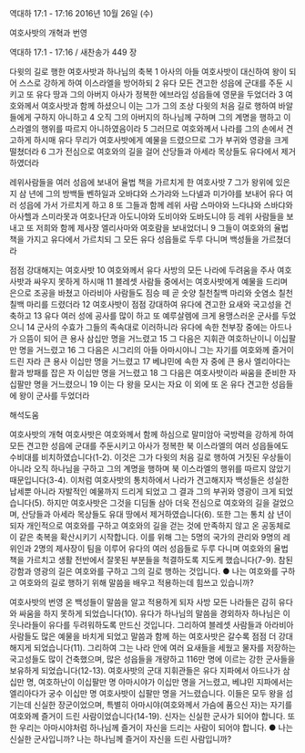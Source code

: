 역대하 17:1 - 17:16 
2016년 10월 26일 (수)

여호사밧의 개혁과 번영



역대하 17:1 - 17:16 / 새찬송가 449 장


다윗의 길로 행한 여호사밧과 하나님의 축복
1 아사의 아들 여호사밧이 대신하여 왕이 되어 스스로 강하게 하여 이스라엘을 방어하되 2 유다 모든 견고한 성읍에 군대를 주둔 시키고 또 유다 땅과 그의 아버지 아사가 정복한 에브라임 성읍들에 영문을 두었더라 3 여호와께서 여호사밧과 함께 하셨으니 이는 그가 그의 조상 다윗의 처음 길로 행하여 바알들에게 구하지 아니하고 4 오직 그의 아버지의 하나님께 구하며 그의 계명을 행하고 이스라엘의 행위를 따르지 아니하였음이라 5 그러므로 여호와께서 나라를 그의 손에서 견고하게 하시매 유다 무리가 여호사밧에게 예물을 드렸으므로 그가 부귀와 영광을 크게 떨쳤더라 6 그가 전심으로 여호와의 길을 걸어 산당들과 아세라 목상들도 유다에서 제거하였더라

레위사람들을 여러 성읍에 보내어 율법 책을 가르치게 한 여호사밧
7 그가 왕위에 있은 지 삼 년에 그의 방백들 벤하일과 오바댜와 스가랴와 느다넬과 미가야를 보내어 유다 여러 성읍에 가서 가르치게 하고 8 또 그들과 함께 레위 사람 스마야와 느다냐와 스바댜와 아사헬과 스미라못과 여호나단과 아도니야와 도비야와 도바도니야 등 레위 사람들을 보내고 또 저희와 함께 제사장 엘리사마와 여호람을 보내었더니 9 그들이 여호와의 율법 책을 가지고 유다에서 가르치되 그 모든 유다 성읍들로 두루 다니며 백성들을 가르쳤더라

점점 강대해지는 여호사밧
10 여호와께서 유다 사방의 모든 나라에 두려움을 주사 여호사밧과 싸우지 못하게 하시매 11 블레셋 사람들 중에서는 여호사밧에게 예물을 드리며 은으로 조공을 바쳤고 아라비아 사람들도 짐승 떼 곧 숫양 칠천칠백 마리와 숫염소 칠천칠백 마리를 드렸더라 12 여호사밧이 점점 강대하여 유다에 견고한 요새와 국고성을 건축하고 13 유다 여러 성에 공사를 많이 하고 또 예루살렘에 크게 용맹스러운 군사를 두었으니 14 군사의 수효가 그들의 족속대로 이러하니라 유다에 속한 천부장 중에는 아드나가 으뜸이 되어 큰 용사 삼십만 명을 거느렸고 15 그 다음은 지휘관 여호하난이니 이십팔만 명을 거느렸고 16 그 다음은 시그리의 아들 아마시야니 그는 자기를 여호와께 즐거이 드린 자라 큰 용사 이십만 명을 거느렸고 17 베냐민에 속한 자 중에 큰 용사 엘리아다는 활과 방패를 잡은 자 이십만 명을 거느렸고 18 그 다음은 여호사밧이라 싸움을 준비한 자 십팔만 명을 거느렸으니 19 이는 다 왕을 모시는 자요 이 외에 또 온 유다 견고한 성읍들에 왕이 군사를 두었더라

해석도움





여호사밧의 개혁
여호사밧은 여호와께서 함께 하심으로 말미암아 국방력을 강하게 하여 모든 견고한 성읍에 군대를 주둔시키고 아사가 정복한 북 이스라엘의 여러 성읍들에도 수비대를 비치하였습니다(1-2). 이것은 그가 다윗의 처음 길로 행하여 거짓된 우상들이 아니라 오직 하나님을 구하고 그의 계명을 행하며 북 이스라엘의 행위를 따르지 않았기 때문입니다(3-4). 이처럼 여호사밧의 통치하에서 나라가 견고해지자 백성들은 성실한 납세뿐 아니라 자발적인 예물까지 드리게 되었고 그 결과 그의 부귀와 영광이 크게 되었습니다(5). 하지만 여호사밧은 그것을 디딤돌 삼아 더욱 전심으로 여호와의 길을 걸었으며, 산당들과 아세라 목상들도 유대 땅에서 제거하였습니다(6). 또한 그는 통치 삼 년이 되자 개인적으로 여호와를 구하고 여호와의 길을 걷는 것에 만족하지 않고 온 공동체로 이 같은 축복을 확산시키기 시작합니다. 이를 위해 그는 5명의 국가의 관리와 9명의 레위인과 2명의 제사장이 팀을 이루어 유다의 여러 성읍들로 두루 다니며 여호와의 율법 책을 가르치고 생활 전반에서 잘못된 부분들을 척결하도록 지도케 했습니다(7-9). 참된 강함과 영광의 길은 여호와를 구하고 그의 길로 행하는 것입니다.
● 나는 여호와를 구하고 여호와의 길로 행하기 위해 말씀을 배우고 적용하는데 힘쓰고 있습니까?

여호사밧의 번영
온 백성들이 말씀을 알고 적용하게 되자 사방 모든 나라들은 감히 유다와 싸움을 하지 못하게 되었습니다(10). 유다가 하나님의 말씀을 경외하자 하나님은 이웃나라들이 유다를 두려워하도록 만드신 것입니다. 그리하여 블레셋 사람들과 아라비아 사람들도 많은 예물을 바치게 되었고 말씀과 함께 하는 여호사밧은 갈수록 점점 더 강대해지게 되었습니다(11). 그리하여 그는 나라 안에 여러 요새들을 세웠고 물자를 저장하는 국고성들도 많이 건축했으며, 많은 성읍들을 개량하고 116만 명에 이르는 강한 군사들을 보유하게 되었습니다(12-13). 여호사밧의 군대 지휘관들은 유다 지파에서 아드나가 삼십만 명, 여호하난이 이십팔만 명 아마시야가 이십만 명을 거느렸고, 베냐민 지파에서는 엘리아다가 궁수 이십만 명 여호사밧이 십팔만 명을 거느렸습니다. 이들은 모두 왕을 섬기는데 신실한 장군이었으며, 특별히 아마시야(여호와께서 가슴에 품으신 자)는 자기를 여호와께 즐거이 드린 사람이었습니다(14-19). 신자는 신실한 군사가 되어야 합니다. 또한 우리는 아마시야처럼 하나님께 즐거이 자신을 드리는 사람이 되어야 합니다.
● 나는 신실한 군사입니까? 나는 하나님께 즐거이 자신을 드린 사람입니까?